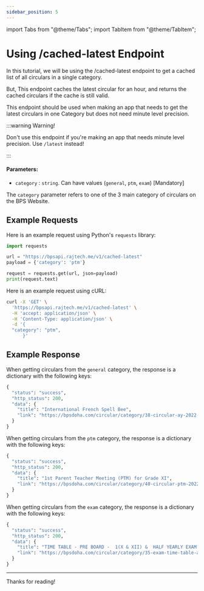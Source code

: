 ```yaml
---
sidebar_position: 5
---
```

import Tabs			from "@theme/Tabs";
import TabItem		from "@theme/TabItem";

# Using /cached-latest Endpoint

In this tutorial, we will be using the /cached-latest endpoint to get a cached list of all circulars in a single category.

But, This endpoint caches the latest circular for an hour, and returns the cached circulars if the cache is still valid. 

This endpoint should be used when making an app that needs to get the latest circulars in one Category but does not need minute level precision.

:::warning Warning!

Don't use this endpoint if you're making an app that needs minute level precision. Use `/latest` instead!

:::

#### Parameters:
* `category` : `string`. Can have values (`general`, `ptm`, `exam`) [Mandatory]

The `category` parameter refers to one of the 3 main category of circulars on the BPS Website.


## Example Requests

<Tabs>
<TabItem value="python" label="Python" default>

Here is an example request using Python's `requests` library:

```python
import requests

url = "https://bpsapi.rajtech.me/v1/cached-latest"
payload = {'category': 'ptm'}

request = requests.get(url, json=payload)
print(request.text)
```

</TabItem>
<TabItem value="curl" label="cURL">

Here is an example request using cURL:

```bash
curl -X 'GET' \
  'https://bpsapi.rajtech.me/v1/cached-latest' \
  -H 'accept: application/json' \
  -H 'Content-Type: application/json' \
  -d '{
  "category": "ptm",
      }'
```


</TabItem>
</Tabs>

## Example Response

<Tabs>
<TabItem value="general" label="General" default>

When getting circulars from the `general` category, the response is a dictionary with the following keys:

```python
{
  "status": "success",
  "http_status": 200,
  "data": {
    "title": "International French Spell Bee",
    "link": "https://bpsdoha.com/circular/category/38-circular-ay-2022-23?download=1147"
  }
}
```

</TabItem>
<TabItem value="ptm" label="PTM">

When getting circulars from the `ptm` category, the response is a dictionary with the following keys:

```python
{
  "status": "success",
  "http_status": 200,
  "data": {
    "title": "1st Parent Teacher Meeting (PTM) for Grade XI",
    "link": "https://bpsdoha.com/circular/category/40-circular-ptm-2022-23?download=1126"
  }
}
```


</TabItem>
<TabItem value="exam" label="Exam">

When getting circulars from the `exam` category, the response is a dictionary with the following keys:

```python
{
  "status": "success",
  "http_status": 200,
  "data": {
    "title": "TIME TABLE - PRE BOARD -  1(X & XII) &  HALF YEARLY EXAM (XI) - OCTOBER 2022",
    "link": "https://bpsdoha.com/circular/category/35-exam-time-table-and-syllabus-2022-23?download=1146"
  }
}
```


</TabItem>
</Tabs>


---

Thanks for reading!